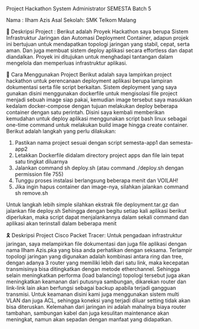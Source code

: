 Project Hackathon System Administrator SEMESTA Batch 5

Nama : Ilham Azis
Asal Sekolah: SMK Telkom Malang

🚩 Deskripsi Project : 
Berikut adalah Proyek Hackathon saya berupa Sistem Infrastruktur Jaringan dan Automasi Deployment Container, adapun projek ini bertujuan untuk mendapatkan topologi jaringan yang stabil, cepat, serta aman. Dan juga membuat sistem deploy aplikasi secara effortless dan dapat diandalkan. Proyek ini ditujukan untuk menghadapi tantangan dalam mengelola dan memperluas infrastruktur aplikasi.

🚀 Cara Menggunakan Project
Berikut adalah saya lampirkan project hackathon untuk perencanaan deployment aplikasi berupa lampiran dokumentasi serta file script berkaitan. Sistem deployment yang saya gunakan disini menggunakan dockerfile untuk mengisolasi file project menjadi sebuah image siap pakai, kemudian image tersebut saya masukkan kedalam docker-compose dengan tujuan melakukan deploy beberapa container dengan satu perintah. Disini saya kembali memberikan kemudahan untuk deploy aplikasi menggunakan script bash linux sebagai one-time command untuk melakukan build image hingga create container. Berikut adalah langkah yang perlu dilakukan:

1. Pastikan nama project sesuai dengan script semesta-app1 dan semesta-app2
2. Letakkan Dockerfile didalam directory project apps dan file lain tepat satu tingkat diluarnya
3. Jalankan command sh deploy.sh (atau command ./deploy.sh dengan permission file 755)
4. Tunggu proses instalasi berlangsung beberapa menit dan VOILAH! 
5. Jika ingin hapus container dan image-nya, silahkan jalankan command sh remove.sh

Untuk langkah lebih simple silahkan ekstrak file deployment.tar.gz dan jalankan file deploy.sh
Sehingga dengan begitu setiap kali aplikasi berikut diperlukan, maka script dapat menjalankannya dalam sekali command dan aplikasi akan terinstall dalam beberapa menit


🎗️ Deskripsi Project Cisco Packet Tracer: 
Untuk pengadaan infrastruktur jaringan, saya melampirkan file dokumentasi dan juga file aplikasi dengan nama Ilham Azis.pka yang bisa anda perhatikan dengan seksama. Terlampir topologi jaringan yang digunakan adalah kombinasi antara ring dan tree, dengan adanya 3 router yang memiliki lebih dari satu link, maka kecepatan transmisinya bisa ditingkatkan dengan metode etherchannel. Sehingga selain meningkatkan performa (load balancing) topologi tersebut juga akan meningkatkan keamanan dari putusnya sambungan, dikarekan router dan link-link lain akan berfungsi sebagai backup apabila terjadi gangguan transmisi.
Untuk keamanan disini kami juga menggunakan sistem multi VLAN dan juga ACL, sehingga koneksi yang terjadi diluar setting tidak akan bisa diteruskan. Kelemahan dari jaringan ini adalah mahalnya biaya router tambahan, sambungan kabel dan juga kesulitan maintenance akan meningkat, namun akan sepadan dengan manfaat yang didapatkan.
